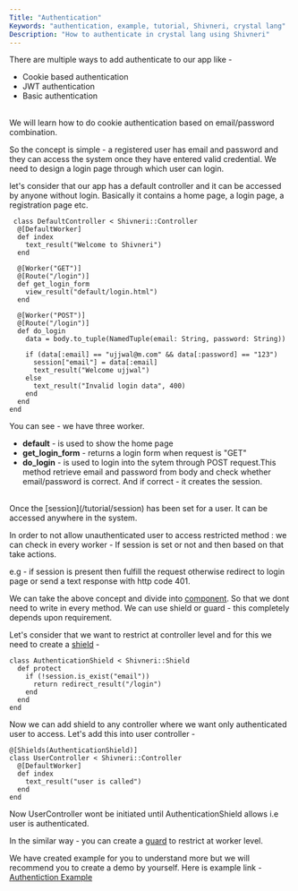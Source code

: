 ```yaml
---
Title: "Authentication"
Keywords: "authentication, example, tutorial, Shivneri, crystal lang"
Description: "How to authenticate in crystal lang using Shivneri"
---
```


There are multiple ways to add authenticate to our app like -

* Cookie based authentication
* JWT authentication
* Basic authentication

<br>We will learn how to do cookie authentication based on email/password combination.

So the concept is simple - a registered user has email and password and they can access the system once they have entered valid credential. We need to design a login page through which user can login.

let's consider that our app has a default controller and it can be accessed by anyone without login. Basically it contains a home page, a login page, a registration page etc.

```
 class DefaultController < Shivneri::Controller
  @[DefaultWorker]
  def index
    text_result("Welcome to Shivneri")
  end

  @[Worker("GET")]
  @[Route("/login")]
  def get_login_form
    view_result("default/login.html")
  end

  @[Worker("POST")]
  @[Route("/login")]
  def do_login
    data = body.to_tuple(NamedTuple(email: String, password: String))

    if (data[:email] == "ujjwal@m.com" && data[:password] == "123")
      session["email"] = data[:email]
      text_result("Welcome ujjwal")
    else
      text_result("Invalid login data", 400)
    end
  end
end
```

You can see - we have three worker.

* **default** - is used to show the home page
* **get\_login\_form** - returns a login form when request is "GET"
* **do_login** - is  used to login into the sytem through POST request.This method retrieve email and password from body and check whether email/password is correct. And if correct - it creates the session.

<br>
Once the [session](/tutorial/session) has been set for a user. It can be accessed anywhere in the system.
<br>

In order to not allow unauthenticated user to access restricted method : we can check in every worker - If session is set or not and then based on that take actions.

e.g - if session is present then fulfill the request otherwise redirect to login page or send a text response with http code 401.

We can take the above concept and divide into [component](/tutorial/components). So that we dont need to write in every method. We can use shield or guard - this completely depends upon requirement.

Let's consider that we want to restrict at controller level and for this we need to create a [shield](/tutorial/shield) - 

```
class AuthenticationShield < Shivneri::Shield
  def protect
    if (!session.is_exist("email"))
      return redirect_result("/login")
    end
  end
end
```

Now we can add shield to any controller where we want only authenticated user to access. Let's add this into user controller -

```
@[Shields(AuthenticationShield)]
class UserController < Shivneri::Controller
  @[DefaultWorker]
  def index
    text_result("user is called")
  end
end
```

Now UserController wont be initiated until AuthenticationShield allows i.e user is authenticated.

In the similar way - you can create a [guard](/tutorial/guard) to restrict at worker level.

We have created example for you to understand more but we will recommend you to create a demo by yourself. Here is example link - <a href="https://github.com/ujjwalguptaofficial/shivneri-examples/tree/master/authentication">Authentiction Example</a>
